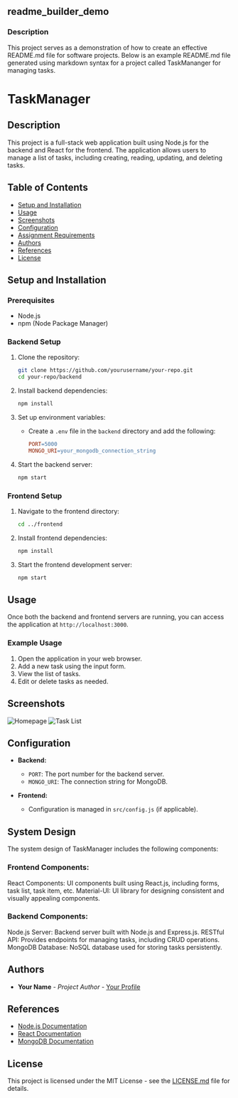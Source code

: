 ## readme_builder_demo
### Description
This project serves as a demonstration of how to create an effective README.md file for software projects. Below is an example README.md file generated using markdown syntax for a project called TaskMananger for managing tasks.

# TaskManager

## Description
This project is a full-stack web application built using Node.js for the backend and React for the frontend. The application allows users to manage a list of tasks, including creating, reading, updating, and deleting tasks.

## Table of Contents
- [Setup and Installation](#setup-and-installation)
- [Usage](#usage)
- [Screenshots](#screenshots)
- [Configuration](#configuration)
- [Assignment Requirements](#assignment-requirements)
- [Authors](#authors)
- [References](#references)
- [License](#license)

## Setup and Installation

### Prerequisites
- Node.js
- npm (Node Package Manager)

### Backend Setup
1. Clone the repository:
   ```bash
   git clone https://github.com/yourusername/your-repo.git
   cd your-repo/backend
   ```

2. Install backend dependencies:
   ```bash
   npm install
   ```

3. Set up environment variables:
   - Create a `.env` file in the `backend` directory and add the following:
     ```makefile
     PORT=5000
     MONGO_URI=your_mongodb_connection_string
     ```

4. Start the backend server:
   ```bash
   npm start
   ```

### Frontend Setup
1. Navigate to the frontend directory:
   ```bash
   cd ../frontend
   ```

2. Install frontend dependencies:
   ```bash
   npm install
   ```

3. Start the frontend development server:
   ```bash
   npm start
   ```

## Usage
Once both the backend and frontend servers are running, you can access the application at `http://localhost:3000`.

### Example Usage
1. Open the application in your web browser.
2. Add a new task using the input form.
3. View the list of tasks.
4. Edit or delete tasks as needed.

## Screenshots
![Homepage](screenshots/homepage.png)
![Task List](screenshots/tasklist.png)


## Configuration
- **Backend:**
  - `PORT`: The port number for the backend server.
  - `MONGO_URI`: The connection string for MongoDB.

- **Frontend:**
  - Configuration is managed in `src/config.js` (if applicable).

## System Design
The system design of TaskManager includes the following components:

### Frontend Components:
   React Components: UI components built using React.js, including forms, task list, task item, etc.
   Material-UI: UI library for designing consistent and visually appealing components.

### Backend Components:
   Node.js Server: Backend server built with Node.js and Express.js.
   RESTful API: Provides endpoints for managing tasks, including CRUD operations.
   MongoDB Database: NoSQL database used for storing tasks persistently.


## Authors
- **Your Name** - *Project Author* - [Your Profile](https://github.com/yourusername)

## References
- [Node.js Documentation](https://nodejs.org/en/docs/)
- [React Documentation](https://reactjs.org/docs/getting-started.html)
- [MongoDB Documentation](https://docs.mongodb.com/)

## License
This project is licensed under the MIT License - see the [LICENSE.md](LICENSE.md) file for details.
